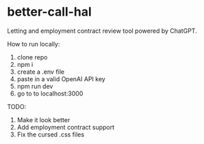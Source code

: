 # better-call-hal


Letting and employment contract review tool powered by ChatGPT.


How to run locally:

1. clone repo
2. npm i
3. create a .env file
4. paste in a valid OpenAI API key
5. npm run dev 
6. go to to localhost:3000

TODO:
1. Make it look better
2. Add employment contract support
3. Fix the cursed .css files

